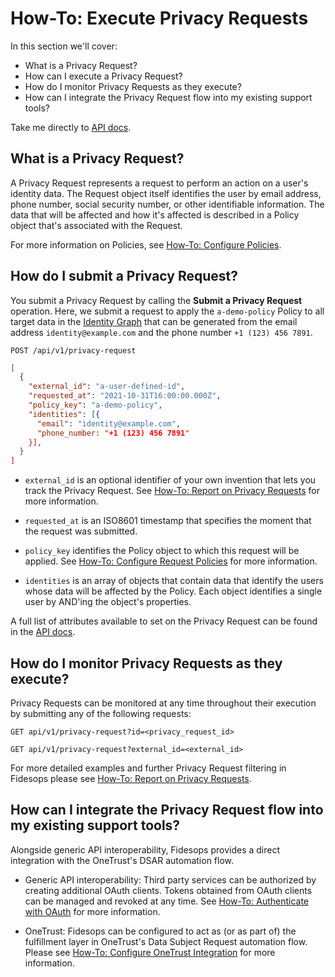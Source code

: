 # How-To: Execute Privacy Requests

In this section we'll cover:

- What is a Privacy Request?
- How can I execute a Privacy Request?
- How do I monitor Privacy Requests as they execute?
- How can I integrate the Privacy Request flow into my existing support tools?

Take me directly to [API docs](/api#operations-Privacy_Requests-get_request_status_api_v1_privacy_request_get).

## What is a Privacy Request?

A Privacy Request represents a request to perform an action on a user's identity data. The Request object itself identifies the user by email address, phone number, social security number, or other identifiable information. The data that will be affected and how it's affected is described in a Policy object that's associated with the Request.

For more information on Policies, see [How-To: Configure Policies](policies.md#rule-attributes).


## How do I submit a Privacy Request?

You submit a Privacy Request by calling the  **Submit a Privacy Request** operation. Here, 
we submit  a request to apply the `a-demo-policy` Policy to all target data in the [Identity Graph](../glossary.md) that can be generated from the email address `identity@example.com` and the phone number `+1 (123) 456 7891`.

`POST /api/v1/privacy-request`

```json
[
  {
    "external_id": "a-user-defined-id",
    "requested_at": "2021-10-31T16:00:00.000Z",
    "policy_key": "a-demo-policy",
    "identities": [{
      "email": "identity@example.com",
      "phone_number: "+1 (123) 456 7891"
    }],
  }
]
```

* `external_id` is an optional  identifier of your own invention that lets you track the Privacy Request. See [How-To: Report on Privacy Requests](reporting.md) for more information.

* `requested_at` is an ISO8601 timestamp that specifies the moment that the request was submitted.

* `policy_key` identifies the Policy object to which this request will be applied. See [How-To: Configure Request Policies](policies.md) for more information.

* `identities` is an array of objects that contain data that identify the users whose data will be affected by the Policy. Each object identifies a single user by AND'ing the object's properties. 


A full list of attributes available to set on the Privacy Request can be found in the [API docs](/api#operations-Privacy_Requests-get_request_status_api_v1_privacy_request_get).


## How do I monitor Privacy Requests as they execute?
Privacy Requests can be monitored at any time throughout their execution by submitting any of the following requests:

`GET api/v1/privacy-request?id=<privacy_request_id>`

`GET api/v1/privacy-request?external_id=<external_id>`

For more detailed examples and further Privacy Request filtering in Fidesops please see [How-To: Report on Privacy Requests](reporting.md).


## How can I integrate the Privacy Request flow into my existing support tools?

Alongside generic API interoperability, Fidesops provides a direct integration with the OneTrust's DSAR automation flow.

* Generic API interoperability: Third party services can be authorized by creating additional OAuth clients. Tokens obtained from OAuth clients can be managed and revoked at any time. See [How-To: Authenticate with OAuth](oauth.md) for more information.

* OneTrust: Fidesops can be configured to act as (or as part of) the fulfillment layer in OneTrust's Data Subject Request automation flow. Please see [How-To: Configure OneTrust Integration](onetrust.md) for more information.
